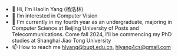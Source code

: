 - 👋 Hi, I’m Haolin Yang (杨浩林)
- 👀 I’m interested in Computer Vision
- 🌱 I'm currently in my fourth year as an undergraduate, majoring in Computer Science at Beijing University of Posts and Telecommunications. Come fall 2024, I'll be commencing my PhD studies at Shanghai Jiao Tong University
- 📫 How to reach me hlyang@bupt.edu.cn, hlyang4cs@gmail.com

<!---
XLEprime/XLEprime is a ✨ special ✨ repository because its `README.md` (this file) appears on your GitHub profile.
You can click the Preview link to take a look at your changes.
--->
